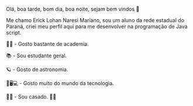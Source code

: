 Olá, boa tarde, bom dia, boa noite, sejam bem vindos 🙈

Me chamo Erick Lohan Naresi Mariano, sou um aluno da rede estadual do Paraná, criei meu perfil aqui para me desenvolver na programação de Java script.

🏋‍♂️ - Gosto bastante de academia.

📚 - Sou estudante geral.

🪐 - Gosto de astronomia.

📱🖥💻 - Gosto muito do mundo da tecnologia.

👰🤵 - Sou casado. 👍🏻

[](https://www.google.com/url?sa=i&url=https%3A%2F%2Fgifs.eco.br%2Fgifs-animados-do-homem-aranha%2F&psig=AOvVaw3HKOiYWHbD83Vs0afmIIYp&ust=1695305382855000&source=images&cd=vfe&opi=89978449&ved=0CBAQjRxqFwoTCNCQ_-quuYEDFQAAAAAdAAAAABAQ)



